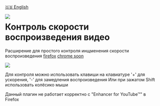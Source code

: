 [🇬🇧 English](README.md)

<img src="icons/icon128.png" align="left">

# Контроль скорости воспроизведения видео 

Расширение для простого контроля инщменения скорости воспроизведения 
[firefox](https://addons.mozilla.org/en-US/firefox/addon/youtube-speed-control/)
[chrome soon]()

![](src/option/YouTubeSpeedOption.jpg)

Для контроля можно использовать клавиши на клавиатуре
'+' для ускорения, '-' для замедления воспроизведения
Или при зажатом Shift использовать колёсико мыши

Данный плагин не работает корректно с "Enhancer for YouTube™" в Firefox

